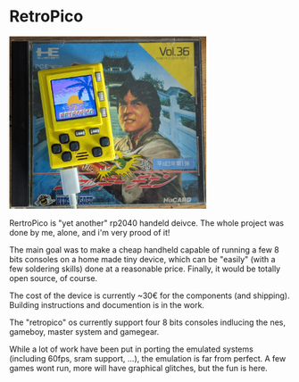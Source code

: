 # RetroPico

<img src="https://github.com/retropico-dev/retropico/raw/dev/docs/pics/retropico-pic-01.jpg" width="70%" height="70%" alt="RetroPico !">

RertroPico is "yet another" rp2040 handeld deivce. The whole project was done by me, alone, and i'm very prood of it!

The main goal was to make a cheap handheld capable of running a few 8 bits consoles on a home made tiny device, which can be "easily" (with a few soldering skills) done at a reasonable price. Finally, it would be totally open source, of course.

The cost of the device is currently ~30€ for the components (and shipping). Building instructions and documention is in the work.

The "retropico" os currently support four 8 bits consoles indlucing the nes, gameboy, master system and gamegear.

While a lot of work have been put in porting the emulated systems (including 60fps, sram support, ...), the emulation is far from perfect. A few games wont run, more will have graphical glitches, but the fun is here.


